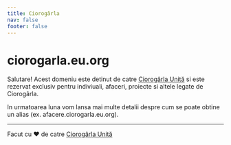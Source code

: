 ```yaml
---
title: Ciorogârla
nav: false
footer: false
---
```


# ciorogarla.eu.org

Salutare! Acest domeniu este detinut de catre [Ciorogârla Unită](https://ciorogarlaunita.eu.org)
si este rezervat exclusiv pentru indiviuali, afaceri, proiecte si altele legate de Ciorogârla.

In urmatoarea luna vom lansa mai multe detalii despre cum se poate obtine
un alias (ex. afacere.ciorogarla.eu.org).

*****

Facut cu ❤ de catre [Ciorogârla Unită](https://ciorogarlaunita.eu.org)
